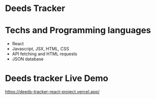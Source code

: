 # Deeds Tracker

# Techs and Programming languages
- React
- Javascript, JSX, HTML, CSS
- API fetching and HTML requests
- JSON database

# Deeds tracker Live Demo
https://deeds-tracker-react-project.vercel.app/
